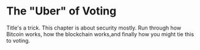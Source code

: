 # The "Uber" of Voting

Title's a trick. This chapter is about security mostly. Run through how Bitcoin works, how the blockchain works,and finally how you might tie this to voting.